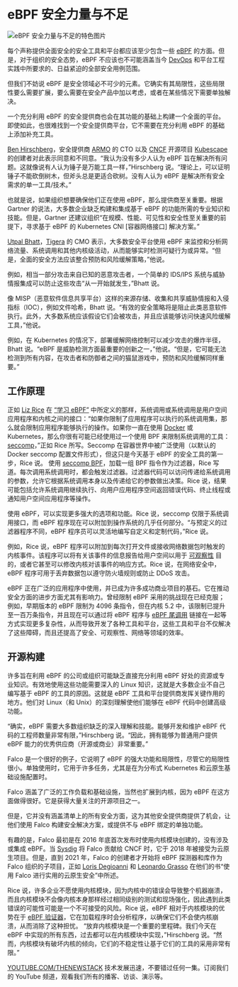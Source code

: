 # eBPF 安全力量与不足

![eBPF 安全力量与不足的特色图片](https://cdn.thenewstack.io/media/2024/08/3d7f4b59-enis-can-ceyhan-xmrvdstiyay-unsplash-1024x576.jpg)

每个声称提供全面安全的安全工具和平台都应该至少包含一些 [eBPF](https://thenewstack.io/what-is-ebpf/) 的方面。但是，对于组织的安全态势，eBPF 不应该也不可能涵盖当今 [DevOps](https://thenewstack.io/devops/) 和平台工程实践中所要求的、日益紧迫的全部安全用例范围。

但我们不妨说 eBPF 是安全领域必不可少的元素。它确实有其局限性，这些局限性要么需要扩展，要么需要在安全产品中加以考虑，或者在某些情况下需要单独解决。

一个充分利用 eBPF 的安全提供商也会在其功能的基础上构建一个全面的平台。即使如此，也很难找到一个安全提供商平台，它不需要在充分利用 eBPF 的基础上添加补充工具。

[Ben Hirschberg](https://il.linkedin.com/in/ben-hirschberg-66141890)，安全提供商 [ARMO](https://www.armosec.io/homepage-new-lp-2/?utm_term=kubescape&utm_campaign=brand-kubescape-us_t1-cpc&utm_source=google&utm_medium=cpc&utm_content=armosec&hsa_acc=5055384472&hsa_cam=17941524163&hsa_grp=142744593834&hsa_ad=708348387730&hsa_src=g&hsa_tgt=kwd-1016805388690&hsa_kw=armosec&hsa_mt=p&hsa_net=adwords&hsa_ver=3&gad_source=1&gclid=CjwKCAjwoJa2BhBPEiwA0l0ImCWwGC5TjjCbLdHR2f0Hang_OqLa6IQoP8jJ8oV4Ck9VpkaI_uYR9BoCgaAQAvD_BwE) 的 CTO 以及 [CNCF](https://cncf.io/?utm_content=inline+mention) 开源项目 [Kubescape](https://thenewstack.io/kubescape-3-0-the-result-of-lessons-learned-with-ebpf-for-security/) 的创建者对此表示同意和不同意。“我认为没有多少人认为 eBPF 旨在解决所有问题。这就像说有人认为锤子是万能工具一样，”Hirschberg 说。“理论上，可以证明锤子不能砍倒树木，但斧头总是更适合砍树。没有人认为 eBPF 是解决所有安全需求的单一工具/技术。”

也就是说，如果组织想要确保他们正在使用 eBPF，那么提供商至关重要。根据 Gartner 的说法，大多数企业缺乏构建和集成基于 eBPF 的功能所需的专业知识和技能。但是，Gartner 还建议组织“在规模、性能、可见性和安全性至关重要的前提下，寻求基于 eBPF 的 Kubernetes CNI [容器网络接口] 解决方案。”

[Utpal Bhatt](https://www.linkedin.com/in/ubhatt)，[Tigera](https://www.tigera.io/) 的 CMO 表示，大多数安全平台使用 eBPF 来监控和分析网络流量、系统调用和其他内核级活动，从而能够实时检测可疑行为或异常。“但是，全面的安全方法应该整合预防和风险缓解策略，”他说。

例如，相当一部分攻击来自已知的恶意攻击者，一个简单的 IDS/IPS 系统与威胁情报集成可以防止这些攻击“从一开始就发生，”Bhatt 说。

像 MISP（恶意软件信息共享平台）这样的来源存储、收集和共享威胁情报和入侵指标（IOC），例如文件哈希，Bhatt 说。“有效的安全策略将是阻止此类恶意软件执行。此外，大多数系统应该假设它们会被攻击，并且应该能够访问快速风险缓解工具，”他说。

例如，在 Kubernetes 的情况下，部署缓解网络控制可以减少攻击的爆炸半径，Bhatt 说。“eBPF 是威胁检测方面最重要的创新之一，”他说。“但是，它可能无法检测到所有内容，在攻击者和防御者之间的猫鼠游戏中，预防和风险缓解同样重要。”

## 工作原理

正如 [Liz Rice](https://www.linkedin.com/in/lizrice/) 在 [“学习 eBPF”](https://www.oreilly.com/library/view/learning-ebpf/9781098135119/) 中所定义的那样，系统调用或系统调用是用户空间应用程序和内核之间的接口：“如果你限制了应用程序可以执行的系统调用集，那么就会限制应用程序能够执行的操作。如果你一直在使用 [Docker](https://www.docker.com/?utm_content=inline+mention) 或 Kubernetes，那么你很有可能已经使用过一个使用 BPF 来限制系统调用的工具：[seccomp](https://en.wikipedia.org/wiki/Seccomp)，”正如 Rice 所写。Seccomp 在容器世界中被广泛使用（以默认的 Docker seccomp 配置文件形式），但这只是今天基于 eBPF 的安全工具的第一步，Rice 说。
使用 [seccomp BPF](https://www.kernel.org/doc/html/v4.19/userspace-api/seccomp_filter.html)，加载一组 BPF 指令作为过滤器，Rice 写道。每次调用系统调用时，都会触发过滤器。过滤器代码可以访问传递给系统调用的参数，允许它根据系统调用本身以及传递给它的参数做出决策。Rice 说，结果可能包括允许系统调用继续执行、向用户应用程序空间返回错误代码、终止线程或通知用户空间应用程序等操作。

使用 eBPF，可以实现更多强大的选项和功能。Rice 说，seccomp 仅限于系统调用接口，而 eBPF 程序现在可以附加到操作系统的几乎任何部分。“与预定义的过滤器程序不同，eBPF 程序员可以灵活地编写自定义和定制代码，”Rice 说。

例如，Rice 说，eBPF 程序可以附加到每次打开文件或接收网络数据包时触发的内核事件。该程序可以将有关该事件的信息报告给用户空间以用于 [可观察性](https://thenewstack.io/observability/) 目的，或者它甚至可以修改内核对该事件的响应方式。Rice 说，在网络安全中，eBPF 程序可用于丢弃数据包以遵守防火墙规则或防止 DDoS 攻击。

eBPF 正在广泛的应用程序中使用，并已成为许多成功商业项目的基石。它在推动安全方面的进步方面尤其有影响力。曾经限制 eBPF 采用的挑战现在已经克服；例如，早期版本的 eBPF 限制为 4096 条指令，但在内核 5.2 中，该限制已提升至一百万条指令，并且现在可以通过将 eBPF 程序与 [eBPF 尾调用](https://thenewstack.io/what-is-ebpf/) 链接在一起等方式实现更多复杂性，从而导致开发了各种工具和平台，这些工具和平台不仅解决了这些障碍，而且还提高了安全、可观察性、网络等领域的效率。

## 开源构建
许多旨在利用 eBPF 的公司或组织可能缺乏直接充分利用 eBPF 好处的资源或专业知识。有效地使用这些功能需要深入的 Linux 知识，这就是大多数企业不自己编写基于 eBPF 的工具的原因。这就是 eBPF 工具和平台提供商发挥关键作用的地方。他们对 Linux（和 Unix）的深刻理解使他们能够在 eBPF 代码中创建高级功能。

“确实，eBPF 需要大多数组织缺乏的深入理解和技能。能够开发和维护 eBPF 代码的工程师数量非常有限，”Hirschberg 说。“因此，拥有能够为普通用户提供 eBPF 能力的优秀供应商（开源或商业）非常重要。”

Falco 是一个很好的例子，它说明了 eBPF 的强大功能和局限性，尽管它的局限性很小。单独使用时，它用于许多任务，尤其是在为分布式 Kubernetes 和云原生基础设施配置时。

Falco 涵盖了广泛的工作负载和基础设施，当然也扩展到内核，因为 eBPF 在这方面做得很好。它是获得大量关注的开源项目之一。

但是，它并没有涵盖清单上的所有安全方面，这为其他安全提供商提供了机会，让他们使用 Falco 构建安全解决方案，或提供不与 eBPF 绑定的单独功能。

有趣的是，Falco 最初是在 2016 年底首次发布时使用内核模块创建的，没有涉及或集成 eBPF。当 [Sysdig](https://thenewstack.io/sysdig-prioritizing-risk-with-risk-spotlight/) 将 Falco 贡献给 CNCF 时，它于 2018 年被接受为云原生项目。但是，直到 2021 年，Falco 的创建者才开始将 eBPF 探测器和库作为 Falco 组织的子项目，正如 [Loris Degioanni](https://www.linkedin.com/in/degio) 和 [Leonardo Grasso](https://www.linkedin.com/in/leonardograsso/?originalSubdomain=it) 在他们的书“使用 Falco 进行实用的云原生安全”中所述。

Rice 说，许多企业不愿使用内核模块，因为内核中的错误会导致整个机器崩溃，而且内核模块不会像内核本身那样经过相同级别的测试和现场强化，因此遇到此类错误的可能性可能是一个不可接受的风险。Rice 说，eBPF 相对于内核模块的优势在于 [eBPF 验证器](https://docs.kernel.org/bpf/verifier.html)，它在加载程序时会分析程序，以确保它们不会使内核崩溃，从而消除了这种担忧。
“放弃内核模块是一个重要的里程碑。我们今天在 eBPF 中实现的所有东西，过去都可以在内核模块中实现，”Hirschberg 说。“然而，内核模块有破坏内核的倾向，它们的不稳定性让基于它们的工具的采用非常有限。”

[YOUTUBE.COM/THENEWSTACK](https://youtube.com/thenewstack?sub_confirmation=1)
技术发展迅速，不要错过任何一集。订阅我们的 YouTube 频道，观看我们所有的播客、访谈、演示等。